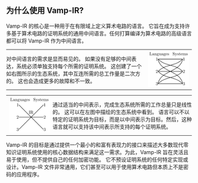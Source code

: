 ## 为什么使用 Vamp-IR?

Vamp-IR 的核心是一种用于在有限域上定义算术电路的语言。 它旨在成为支持许多基于算术电路的证明系统的通用中间语言。任何打算编译为算术电路的高级语言都可以将 Vamp-IR 作为中间语言。

<table>
    <tr>
        <td style = "width: 75%; padding: 0; border: none">
            <p>
                对中间语言的需求是显而易见的。 如果没有足够的中间表达，系统必须单独支持每个所需的证明系统。 这创建了一个如右图所示的生态系统，其中互连所需的总工作量是二次方的。 这也会造成更多的故障和不一致。
            </p>
        </td>
        <td style = "border: none">
            <img style = "height: 100%" src="./diagrams/diagram-1-1.svg">
        </td>
    </tr>
</table>
<table>
    <tr>
        <td style = "width: 25%; border: none">
            <img style = "height: 100%" src="./diagrams/diagram-1-2.svg">
        </td>
        <td style = "width: 75%; padding: 0; border: none">
            <p>
                通过适当的中间表示，完成生态系统所需的工作总量只是线性的。 这可以在左图中描绘的生态系统中看到。 语言可以不以特定的证明系统为目标，而是以中间表示为目标。然后，这种语言就可以支持该中间表示所支持的每个证明系统。
            </p>
        </td>
    </tr>
</table>

Vamp-IR 的目标是通过提供一个最小的和富有表现力的接口来描述大多数现代零知识证明系统使用的核心数据结构来满足这一需求。为此，Vamp-IR 旨在灵活且易于使用，但不提供自己的任何加密功能。 它不预设证明系统的任何特定实现或设计。Vamp-IR 文件非常通用，它们甚至可以用于使用算术电路但本质上不是密码的应用程序。
